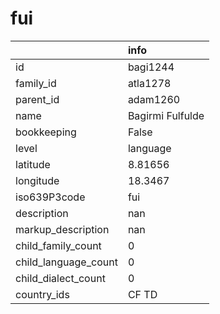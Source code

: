 # fui
|                      | info             |
|:---------------------|:-----------------|
| id                   | bagi1244         |
| family_id            | atla1278         |
| parent_id            | adam1260         |
| name                 | Bagirmi Fulfulde |
| bookkeeping          | False            |
| level                | language         |
| latitude             | 8.81656          |
| longitude            | 18.3467          |
| iso639P3code         | fui              |
| description          | nan              |
| markup_description   | nan              |
| child_family_count   | 0                |
| child_language_count | 0                |
| child_dialect_count  | 0                |
| country_ids          | CF TD            |